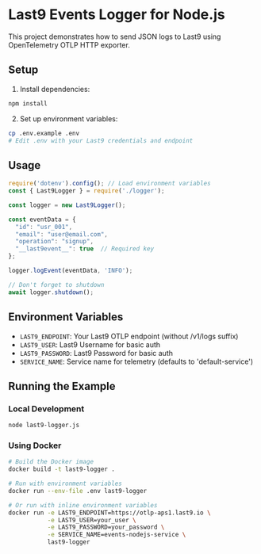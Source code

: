 # Last9 Events Logger for Node.js

This project demonstrates how to send JSON logs to Last9 using OpenTelemetry OTLP HTTP exporter.

## Setup

1. Install dependencies:
```bash
npm install
```

2. Set up environment variables:
```bash
cp .env.example .env
# Edit .env with your Last9 credentials and endpoint
```

## Usage

```javascript
require('dotenv').config(); // Load environment variables
const { Last9Logger } = require('./logger');

const logger = new Last9Logger();

const eventData = {
  "id": "usr_001",
  "email": "user@email.com",
  "operation": "signup",
  "__last9event__": true  // Required key
};

logger.logEvent(eventData, 'INFO');

// Don't forget to shutdown
await logger.shutdown();
```

## Environment Variables

- `LAST9_ENDPOINT`: Your Last9 OTLP endpoint (without /v1/logs suffix)
- `LAST9_USER`: Last9 Username for basic auth 
- `LAST9_PASSWORD`: Last9 Password for basic auth
- `SERVICE_NAME`: Service name for telemetry (defaults to 'default-service')

## Running the Example

### Local Development
```bash
node last9-logger.js
```

### Using Docker
```bash
# Build the Docker image
docker build -t last9-logger .

# Run with environment variables
docker run --env-file .env last9-logger

# Or run with inline environment variables
docker run -e LAST9_ENDPOINT=https://otlp-aps1.last9.io \
           -e LAST9_USER=your_user \
           -e LAST9_PASSWORD=your_password \
           -e SERVICE_NAME=events-nodejs-service \
           last9-logger

```
